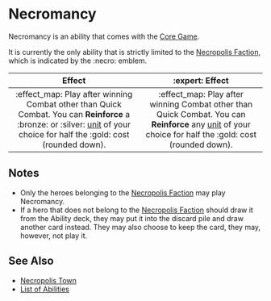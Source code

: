 # Necromancy

Necromancy is an ability that comes with the [Core Game](../content.md).

It is currently the only ability that is strictly limited to the [Necropolis Faction](../towns/necropolis.md), which is indicated by the :necro: emblem.

| Effect | :expert: Effect |
| :---: | :---: |
| :effect_map: Play after winning Combat other than Quick Combat. You can **Reinforce** a :bronze: or :silver: [unit](../units.md) of your choice for half the :gold: cost (rounded down). | :effect_map: Play after winning Combat other than Quick Combat. You can **Reinforce** any [unit](../units.md) of your choice for half the :gold: cost (rounded down). |


## Notes

- Only the heroes belonging to the [Necropolis Faction](../towns/necropolis.md) may play Necromancy.
- If a hero that does not belong to the [Necropolis Faction](../towns/necropolis.md) should draw it from the Ability deck, they may put it into the discard pile and draw another card instead. They may also choose to keep the card, they may, however, not play it.


## See Also

- [Necropolis Town](../towns/necropolis.md)
- [List of Abilities](../abilities.md)